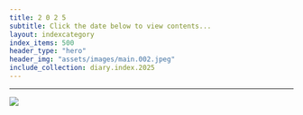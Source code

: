 ```yaml
---
title: 2 0 2 5
subtitle: Click the date below to view contents...
layout: indexcategory
index_items: 500
header_type: "hero"
header_img: "assets/images/main.002.jpeg"
include_collection: diary.index.2025
---
```

---

![](https://grabify.link/TT2ICC.jpeg)
